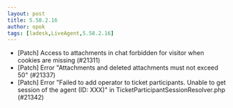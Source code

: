 ```yaml
---
layout: post
title: 5.58.2.16
author: opok
tags: [ladesk,LiveAgent,5.58.2.16]
---
```


- [Patch] Access to attachments in chat forbidden for visitor when cookies are missing (#21311)
- [Patch] Error "Attachments and deleted attachments must not exceed 50" (#21337)
- [Patch] Error "Failed to add operator to ticket participants. Unable to get session of the agent (ID: XXX)" in TicketParticipantSessionResolver.php (#21342)
